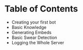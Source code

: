 # Table of Contents
* Creating your first bot
* Basic Knowledge
* Generating Embeds
* Basic Swear Detection
* Logging the Whole Server
